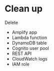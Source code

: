 # Clean up

Delete

* Amplify app
* Lambda function
* DynamoDB table
* Cognito user pool
* REST API&#x20;
* CloudWatch logs&#x20;
* IAM role
